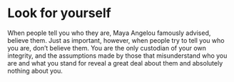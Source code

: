 # Look for yourself

When people tell you who they are, Maya Angelou famously advised, believe them. Just as important, however, when people try to tell you who you are, don’t believe them. You are the only custodian of your own integrity, and the assumptions made by those that misunderstand who you are and what you stand for reveal a great deal about them and absolutely nothing about you.
